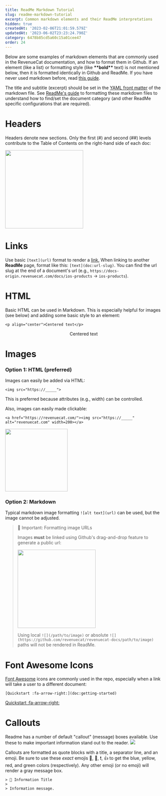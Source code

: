 ```yaml
---
title: ReadMe Markdown Tutorial
slug: readme-markdown-tutorial
excerpt: Common markdown elements and their ReadMe interpretations
hidden: true
createdAt: '2023-02-06T21:01:59.579Z'
updatedAt: '2023-06-02T23:23:24.790Z'
category: 6478b85cd5a60c15a01cee47
order: 24
---
```

<!--
Hidden Markdown Comment
-->

Below are some examples of markdown elements that are commonly used in the RevenueCat documentation, and how to format them in Github.
If an element (like a list) or formatting style (like **\*\*bold\*\*** text) is not mentioned below, then it is formatted identically in Github and ReadMe.
If you have never used markdown before, read [this guide](https://www.markdownguide.org/basic-syntax/).

The title and subtitle (excerpt) should be set in the [YAML front matter](https://docs.readme.com/main/docs/rdme#markdown-file-setup) of the markdown file.
See [ReadMe's guide](https://docs.readme.com/main/docs/rdme) to formatting these markdown files to understand how to find/set the document category 
(and other ReadMe specific configurations that are required).

# Headers
Headers denote new sections. Only the first (#) and second (##) levels contribute to the Table of Contents on the right-hand side of each doc:

<img src="https://user-images.githubusercontent.com/110489217/217081023-99974c99-292d-4c60-b62b-a839fd4f7d0f.png" width=250>


# Links
Use basic `[text](url)` format to render a [link.](https://www.youtube.com/watch?v=dQw4w9WgXcQ)
When linking to another **ReadMe** page, format like this: `[text](doc:url-slug)`. You can find the url slug at the end of a document's url 
(e.g., `https://docs-origin.revenuecat.com/docs/ios-products` -> `ios-products`).


# HTML
Basic HTML can be used in Markdown. This is especially helpful for images (see below) and adding some basic style to an element:

`<p align="center">Centered text</p>`

<p align="center">Centered text</p>


# Images
### Option 1: HTML (preferred)
Images can easily be added via HTML:

`<img src="https://_____">`

This is preferred because attributes (e.g., width) can be controlled. 

Also, images can easily made clickable:

`<a href="https://revenuecat.com/"><img src="https://_____" alt="revenuecat.com" width=200></a>`

<a href="https://revenuecat.com/"><img src=
"https://user-images.githubusercontent.com/110489217/217077216-2323c0b7-7a08-4e09-9867-8e696582a8ec.png" width=200></a>

### Option 2: Markdown
Typical markdown image formatting `![alt text](url)` can be used, but the image cannot be adjusted.

> 🚧 Important: Formatting image URLs
> 
> Images **must** be linked using Github's drag-and-drop feature to generate a public url:
> 
> <img src="https://user-images.githubusercontent.com/499192/57450172-1a955f80-725e-11e9-9fed-267179bdab15.gif" width=250>
> 
> Using local `![](/path/to/image)` or absolute `![](https://github.com/revenuecat/revenuecat-docs/path/to/image)` paths will not be rendered in ReadMe.


# Font Awesome Icons
[Font Awesome](https://fontawesome.com/search?m=free&o=r) icons are commonly used in the repo, especially when a link will take a user to a different document:

`[Quickstart :fa-arrow-right:](doc:getting-started)`

[Quickstart :fa-arrow-right:](doc:getting-started)


# Callouts
Readme has a number of default "callout" (message) boxes available. Use these to make important information stand out to the reader.
<img src="https://user-images.githubusercontent.com/110489217/217083151-9d374c68-6bb7-4098-90d5-ee205bd2ce0a.png">

Callouts are formatted as quote blocks with a title, a separator line, and an emoji. 
Be sure to use these *exact* emojis 📘, 🚧, ❗️, 👍 to get the blue, yellow, red, and green colors (respectively). 
Any other emoji (or no emoji) will render a gray message box.

```
> 📘 Information Title
> 
> Information message.
```